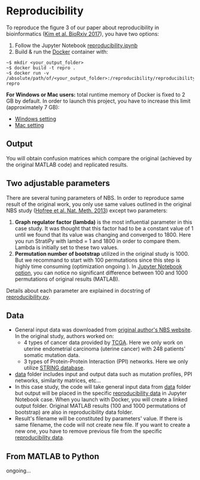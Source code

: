 # Reproducibility
To reproduce the figure 3 of our paper about reproducibility in bioinformatics ([Kim et al. BioRxiv 2017](http://www.biorxiv.org/content/early/2017/06/20/143503)), you have two options:
1. Follow the Jupyter Notebook [reproducibility.ipynb](reproducibility.ipynb)
2. Build & run the [Docker](http://docker.com) container with:
```
~$ mkdir <your_output_folder>
~$ docker build -t repro .
~$ docker run -v /absolute/path/of/<your_output_folder>:/reproducibility/reproducibility_data repro
```
**For Windows or Mac users:** total runtime memory of Docker is fixed to 2 GB by default. In order to launch this project, you have to increase this limit (approximately 7 GB):
- [Windows setting](https://docs.docker.com/docker-for-windows/#advanced)
- [Mac setting](https://docs.docker.com/docker-for-mac/#cpus)


## Output
You will obtain confusion matrices which compare the original (achieved by the original MATLAB code) and replicated results.


## Two adjustable parameters
There are several tuning parameters of NBS. In order to reproduce same result of the original work, you only use same values outlined in the
original NBS study ([Hofree et al. Nat. Meth. 2013](http://www.nature.com/nmeth/journal/v10/n11/full/nmeth.2651.html)) except two parameters:

1. **Graph regulator factor (lambda)** is the most influential parameter in this case study. It was thought that this factor had to be a constant value of 1 until we found that its value was changing and converged to 1800. Here you run StratiPy with lambd = 1 and 1800 in order to compare them. Lambda is initially set to these two values.
2. **Permutation number of bootstrap** utilized in the original study is 1000. But we recommand to start with 100 permutations since this step is highly time consuming (optimization ongoing ). In [Jupyter Notebook option](reproducibility.ipynb), you can notice no significant difference between 100 and 1000 permutations of original results (MATLAB).

Details about each parameter are explained in docstring of [reproducibility.py](reproducibility.py).


## Data
- General input data was downloaded from [original author's NBS website](http://chianti.ucsd.edu/~mhofree/NBS/). In the original study, authors worked on:
    - 4 types of cancer data provided by [TCGA](https://cancergenome.nih.gov/). Here we only work on uterine endometrial carcinoma (uterine cancer) with 248 patients' somatic mutation data.
    - 3 types of Protein-Protein Interaction (PPI) networks. Here we only utilize [STRING database](https://string-db.org/).
- [data](../data/) folder includes input and output data such as mutation profiles, PPI networks, similarity matrices, etc...
- In this case study, the code will take general input data from [data](../data/) folder but output will be placed in the specific [reproducibility data](reproducibility_data/) in Jupyter Notebook case. When you launch with Docker, you will create a linked output folder. Original MATLAB results (100 and 1000 permutations of bootstrap) are also in reproducibility data folder.
- Result's filename will be constituted by parameters' value. If there is same filename, the code will not create new file. If you want to create a new one, you have to remove previous file from the specific [reproducibility data](reproducibility_data/).


## From MATLAB to Python
ongoing...
